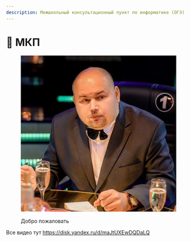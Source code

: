 ```yaml
---
description: Межшкольный консультационный пункт по информатике (ОГЭ)
---
```


# 📗 МКП

<figure><img src="../../../.gitbook/assets/image.png" alt=""><figcaption><p>Добро пожаловать</p></figcaption></figure>

&#x20;Все видео тут https://disk.yandex.ru/d/maJtUXEwDQDaLQ

